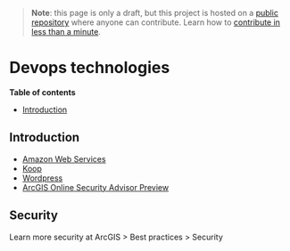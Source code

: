 > **Note**: this page is only a draft, but this project is hosted on a [public repository](https://github.com/hhkaos/awesome-arcgis) where anyone can contribute. Learn how to [contribute in less than a minute](https://github.com/hhkaos/awesome-arcgis/blob/master/CONTRIBUTING.md#contributions).

# Devops technologies

<!-- START doctoc generated TOC please keep comment here to allow auto update -->
<!-- DON'T EDIT THIS SECTION, INSTEAD RE-RUN doctoc TO UPDATE -->
**Table of contents**

- [Introduction](#introduction)

<!-- END doctoc generated TOC please keep comment here to allow auto update -->

## Introduction

* [Amazon Web Services](./aws/README.md)
* [Koop](./koop/README.md)
* [Wordpress](./wordpress/README.md)
* [ArcGIS Online Security Advisor Preview](https://esri-test-tmp-51667936240004772770.s3.amazonaws.com/ago-security-advisor/index.html)

## Security

Learn more security at ArcGIS > Best practices > Security
